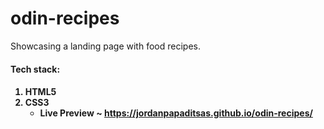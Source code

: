 # odin-recipes  
Showcasing a landing page with food recipes.  

<h4>Tech stack:<h4> 
<ol>
  <li> HTML5
  <li> CSS3  

    
* <strong>Live Preview</strong> ~ https://jordanpapaditsas.github.io/odin-recipes/
